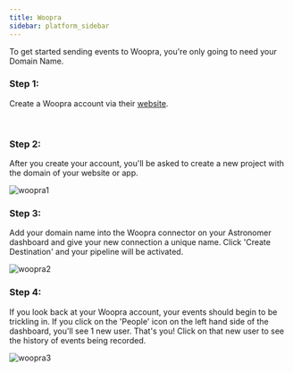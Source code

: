 ```yaml
---
title: Woopra
sidebar: platform_sidebar
---
```


To get started sending events to Woopra, you're only going to need your Domain Name.

### Step 1:
Create a Woopra account via their [website](http://www.woopra.com).

<br>

### Step 2:
After you create your account, you'll be asked to create a new project with the domain of your website or app.

![woopra1](/1.0/assets/img/guides/streaming/clickstream/woopra/woopra1.png)


### Step 3:
Add your domain name into the Woopra connector on your Astronomer dashboard and give your new connection a unique name. Click 'Create Destination' and your pipeline will be activated.

![woopra2](/1.0/assets/img/guides/streaming/clickstream/woopra/woopra2.gif)


### Step 4:
If you look back at your Woopra account, your events should begin to be trickling in. If you click on the 'People' icon on the left hand side of the dashboard, you'll see 1 new user. That's you! Click on that new user to see the history of events being recorded.

![woopra3](/1.0/assets/img/guides/streaming/clickstream/woopra/woopra3.png)